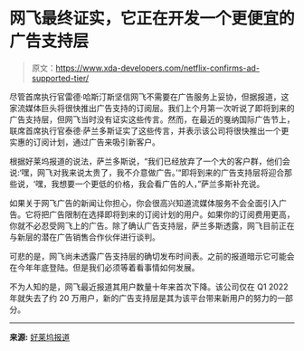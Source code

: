 # 网飞最终证实，它正在开发一个更便宜的广告支持层

> 原文：<https://www.xda-developers.com/netflix-confirms-ad-supported-tier/>

尽管首席执行官雷德·哈斯汀斯坚信网飞不需要在广告服务上妥协，但据报道，这家流媒体巨头将很快推出广告支持的订阅层。我们上个月第一次听说了即将到来的广告支持层，但网飞当时没有证实这些传言。然而，在最近的戛纳国际广告节上，联席首席执行官泰德·萨兰多斯证实了这些传言，并表示该公司将很快推出一个更实惠的订阅计划，通过广告来吸引新客户。

根据好莱坞报道的说法，萨兰多斯说，“我们已经放弃了一个大的客户群，他们会说:‘嘿，网飞对我来说太贵了，我不介意做广告。’“即将到来的广告支持层将迎合那些说，‘嘿，我想要一个更低的价格，我会看广告的人，”萨兰多斯补充说。

如果关于网飞广告的新闻让你担心，你会很高兴知道流媒体服务不会全面引入广告。它将把广告限制在选择即将到来的订阅计划的用户。如果你的订阅费用更高，你就不必忍受网飞上的广告。除了确认广告支持层，萨兰多斯透露，网飞目前正在与新层的潜在广告销售合作伙伴进行谈判。

可悲的是，网飞尚未透露广告支持层的确切发布时间表。之前的报道暗示它可能会在今年年底登陆。但是我们必须等着看事情如何发展。

不为人知的是，网飞最近报道其用户数量十年来首次下降。该公司仅在 Q1 2022 年就失去了约 20 万用户，新的广告支持层是其为该平台带来新用户的努力的一部分。

* * *

**来源:** [好莱坞报道](https://www.hollywoodreporter.com/tv/tv-news/netflix-ted-sarandos-talks-strategy-at-cannes-lions-1235170626/)
